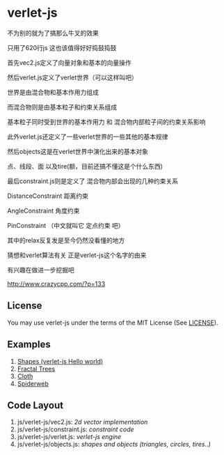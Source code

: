 verlet-js
=========

不为别的就为了搞那么牛叉的效果

只用了620行js  这也该值得好好捣鼓捣鼓

首先vec2.js定义了向量对象和基本的向量操作

然后verlet.js定义了verlet世界（可以这样叫吧）

世界是由混合物和基本作用力组成

而混合物则是由基本粒子和约束关系组成

基本粒子同时受到世界的基本作用力 和 混合物内部粒子间的约束关系影响

此外verlet.js还定义了一些verlet世界的一些其他的基本规律

然后objects这是在verlet世界中演化出来的基本对象

点、线段、面 以及tire(额，目前还搞不懂这是个什么东西)

最后constraint.js则是定义了 混合物内部会出现的几种约束关系

DistanceConstraint 距离约束

AngleConstraint 角度约束

PinConstraint （中文就叫它 定点约束 吧）

其中的relax反复发是至今仍然没看懂的地方

猜想和verlet算法有关 正是verlet-js这个名字的由来

有兴趣在做进一步挖掘吧

http://www.crazycpp.com/?p=133




License
-------
You may use verlet-js under the terms of the MIT License (See [LICENSE](LICENSE)).


Examples
--------
1. [Shapes (verlet-js Hello world)](http://subprotocol.com/verlet-js/examples/shapes.html)
2. [Fractal Trees](http://subprotocol.com/verlet-js/examples/tree.html)
3. [Cloth](http://subprotocol.com/verlet-js/examples/cloth.html)
4. [Spiderweb](http://subprotocol.com/verlet-js/examples/spiderweb.html)


Code Layout
-----------
1. js/verlet-js/vec2.js: _2d vector implementation_
2. js/verlet-js/constraint.js: _constraint code_
3. js/verlet-js/verlet.js: _verlet-js engine_
4. js/verlet-js/objects.js: _shapes and objects (triangles, circles, tires..)_

